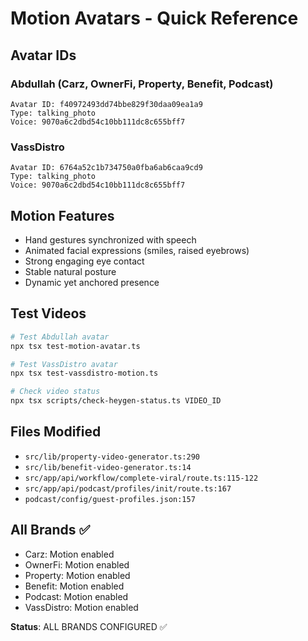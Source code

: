 # Motion Avatars - Quick Reference

## Avatar IDs

### Abdullah (Carz, OwnerFi, Property, Benefit, Podcast)
```
Avatar ID: f40972493dd74bbe829f30daa09ea1a9
Type: talking_photo
Voice: 9070a6c2dbd54c10bb111dc8c655bff7
```

### VassDistro
```
Avatar ID: 6764a52c1b734750a0fba6ab6caa9cd9
Type: talking_photo
Voice: 9070a6c2dbd54c10bb111dc8c655bff7
```

## Motion Features
- Hand gestures synchronized with speech
- Animated facial expressions (smiles, raised eyebrows)
- Strong engaging eye contact
- Stable natural posture
- Dynamic yet anchored presence

## Test Videos
```bash
# Test Abdullah avatar
npx tsx test-motion-avatar.ts

# Test VassDistro avatar
npx tsx test-vassdistro-motion.ts

# Check video status
npx tsx scripts/check-heygen-status.ts VIDEO_ID
```

## Files Modified
- `src/lib/property-video-generator.ts:290`
- `src/lib/benefit-video-generator.ts:14`
- `src/app/api/workflow/complete-viral/route.ts:115-122`
- `src/app/api/podcast/profiles/init/route.ts:167`
- `podcast/config/guest-profiles.json:157`

## All Brands ✅
- Carz: Motion enabled
- OwnerFi: Motion enabled
- Property: Motion enabled
- Benefit: Motion enabled
- Podcast: Motion enabled
- VassDistro: Motion enabled

**Status**: ALL BRANDS CONFIGURED ✅
